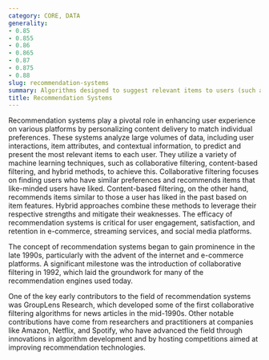 ```yaml
---
category: CORE, DATA
generality:
- 0.85
- 0.855
- 0.86
- 0.865
- 0.87
- 0.875
- 0.88
slug: recommendation-systems
summary: Algorithms designed to suggest relevant items to users (such as movies, books, products, etc.) based on their preferences and behaviors.
title: Recommendation Systems
---
```


Recommendation systems play a pivotal role in enhancing user experience on various platforms by personalizing content delivery to match individual preferences. These systems analyze large volumes of data, including user interactions, item attributes, and contextual information, to predict and present the most relevant items to each user. They utilize a variety of machine learning techniques, such as collaborative filtering, content-based filtering, and hybrid methods, to achieve this. Collaborative filtering focuses on finding users who have similar preferences and recommends items that like-minded users have liked. Content-based filtering, on the other hand, recommends items similar to those a user has liked in the past based on item features. Hybrid approaches combine these methods to leverage their respective strengths and mitigate their weaknesses. The efficacy of recommendation systems is critical for user engagement, satisfaction, and retention in e-commerce, streaming services, and social media platforms.

The concept of recommendation systems began to gain prominence in the late 1990s, particularly with the advent of the internet and e-commerce platforms. A significant milestone was the introduction of collaborative filtering in 1992, which laid the groundwork for many of the recommendation engines used today.

One of the key early contributors to the field of recommendation systems was GroupLens Research, which developed some of the first collaborative filtering algorithms for news articles in the mid-1990s. Other notable contributions have come from researchers and practitioners at companies like Amazon, Netflix, and Spotify, who have advanced the field through innovations in algorithm development and by hosting competitions aimed at improving recommendation technologies.